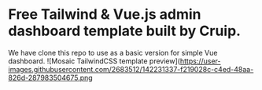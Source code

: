 # Free Tailwind & Vue.js admin dashboard template built by Cruip.

We have clone this repo to use as a basic version for simple Vue dashboard.
![Mosaic TailwindCSS template preview](https://user-images.githubusercontent.com/2683512/142231337-f219028c-c4ed-48aa-826d-287983504675.png
